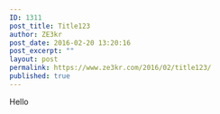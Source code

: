 ```yaml
---
ID: 1311
post_title: Title123
author: ZE3kr
post_date: 2016-02-20 13:20:16
post_excerpt: ""
layout: post
permalink: https://www.ze3kr.com/2016/02/title123/
published: true
---
```

Hello
